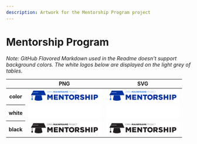```yaml
---
description: Artwork for the Mentorship Program project
---
```


# Mentorship Program

*Note: GitHub Flavored Markdown used in the Readme doesn't support background colors. The white logos below are displayed on the light grey of tables.*

<table class="logos-table">
	<thead>
		<tr>
			<th></th>
			<th>PNG</th>
			<th>SVG</th>
		</tr>
	</thead>	
    <tbody>
		<tr>
			<th>color</th>
			<td><a href="color/mentorship-color.png" download><img src="color/mentorship-color.png" width="200"></a></td>
			<td><a href="color/mentorship-color.svg" download><img src="color/mentorship-color.svg" width="200"></a></td>
		</tr>
		<tr>
			<th>white</th>
			<td><a href="white/mentorship-white.png" download><img src="white/mentorship-white.png" width="200"></a></td>
			<td><a href="white/mentorship-white.svg" download><img src="white/mentorship-white.svg" width="200"></a></td>
		</tr>
		<tr>
			<th>black</th>
			<td><a href="black/mentorship-black.png" download><img src="black/mentorship-black.png" width="200"></a></td>
			<td><a href="black/mentorship-black.svg" download><img src="black/mentorship-black.svg" width="200"></a></td>
		</tr>
	</tbody>	
</table>



